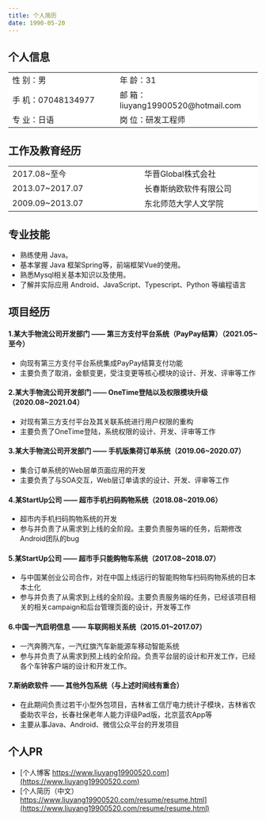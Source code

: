 ```yaml
---
title: 个人简历
date: 1990-05-20
---
```


## 个人信息 
<table>
    <tbody>
        <tr><td>性 别：男</td><td>年 龄：31</td></tr>
        <tr><td>手 机：07048134977 </td><td>邮 箱：liuyang19900520@hotmail.com </td></tr>
        <tr><td>专 业：日语</td><td>岗 位：研发工程师</td></tr>
    </tbody>
</table>

## 工作及教育经历
<table>
    <tbody>
        <tr><td>2017.08~至今</td><td>华晋Global株式会社</td></tr>
        <tr><td>2013.07~2017.07</td><td>长春斯纳欧软件有限公司</td></tr>
        <tr><td>2009.09~2013.07</td><td>东北师范大学人文学院</td></tr>
    </tbody>
</table>

## 专业技能
* 熟练使用 Java。
* 基本掌握 Java 框架Spring等，前端框架Vue的使用。
* 熟悉Mysql相关基本知识以及使用。 
* 了解并实际应用 Android、JavaScript、Typescript、Python 等编程语言

## 项目经历
#### 1.某大手物流公司开发部门  ——  第三方支付平台系统（PayPay结算）（2021.05~至今） 
* 向现有第三方支付平台系统集成PayPay结算支付功能
* 主要负责了取消，金额变更，受注变更等核心模块的设计、开发、评审等工作

#### 2.某大手物流公司开发部门  ——  OneTime登陆以及权限模块升级（2020.08~2021.04） 
* 对现有第三方支付平台及其关联系统进行用户权限的重构
* 主要负责了OneTime登陆，系统权限的设计、开发、评审等工作

#### 3.某大手物流公司开发部门  ——  手机版集荷订单系统（2019.06~2020.07） 
* 集合订单系统的Web层单页面应用的开发
* 主要负责了与SOA交互，Web层订单请求的设计、开发、评审等工作

#### 4.某StartUp公司  ——  超市手机扫码购物系统（2018.08~2019.06） 
* 超市内手机扫码购物系统的开发
* 参与并负责了从需求到上线的全阶段。主要负责服务端的任务，后期修改Android团队的bug

#### 5.某StartUp公司  ——  超市手只能购物车系统（2017.08~2018.07） 
* 与中国某创业公司合作，对在中国上线运行的智能购物车扫码购物系统的日本本土化
* 参与并负责了从需求到上线的全阶段。主要负责服务端的任务，已经该项目相关的相关campaign和后台管理页面的设计，开发等工作

#### 6.中国一汽启明信息  ——  车联网相关系统（2015.01~2017.07） 
* 一汽奔腾汽车，一汽红旗汽车新能源车移动智能系统
* 参与并负责了从需求到预上线的全阶段。负责平台层的设计和开发工作，已经各个车钟客户端的设计和开发工作。

#### 7.斯纳欧软件  ——  其他外包系统（与上述时间线有重合） 
* 在此期间负责过若干小型外包项目，吉林省工信厅电力统计子模块，吉林省农委助农平台，长春社保老年人能力评级Pad版，北京蓝农App等
* 主要从事Java、Android、微信公众平台的开发项目


## 个人PR 
* [个人博客 https://www.liuyang19900520.com](https://www.liuyang19900520.com)
* [个人简历（中文）https://www.liuyang19900520.com/resume/resume.html](https://www.liuyang19900520.com/resume/resume.html)

<style >
table, tr {
  border:none ! important ;  
  background:#FFFFFFFF ! important ;
}

td {
  border:none ! important ;  
  background:#FFFFFFFF ! important ;
  width:300px;
}
</style>

